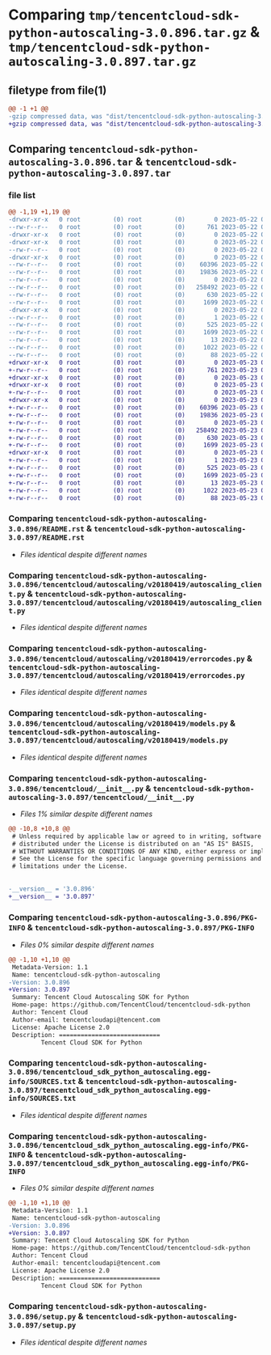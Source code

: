 # Comparing `tmp/tencentcloud-sdk-python-autoscaling-3.0.896.tar.gz` & `tmp/tencentcloud-sdk-python-autoscaling-3.0.897.tar.gz`

## filetype from file(1)

```diff
@@ -1 +1 @@
-gzip compressed data, was "dist/tencentcloud-sdk-python-autoscaling-3.0.896.tar", last modified: Mon May 22 00:14:45 2023, max compression
+gzip compressed data, was "dist/tencentcloud-sdk-python-autoscaling-3.0.897.tar", last modified: Tue May 23 02:13:58 2023, max compression
```

## Comparing `tencentcloud-sdk-python-autoscaling-3.0.896.tar` & `tencentcloud-sdk-python-autoscaling-3.0.897.tar`

### file list

```diff
@@ -1,19 +1,19 @@
-drwxr-xr-x   0 root         (0) root         (0)        0 2023-05-22 00:14:45.000000 tencentcloud-sdk-python-autoscaling-3.0.896/
--rw-r--r--   0 root         (0) root         (0)      761 2023-05-22 00:14:45.000000 tencentcloud-sdk-python-autoscaling-3.0.896/README.rst
-drwxr-xr-x   0 root         (0) root         (0)        0 2023-05-22 00:14:45.000000 tencentcloud-sdk-python-autoscaling-3.0.896/tencentcloud/
-drwxr-xr-x   0 root         (0) root         (0)        0 2023-05-22 00:14:45.000000 tencentcloud-sdk-python-autoscaling-3.0.896/tencentcloud/autoscaling/
--rw-r--r--   0 root         (0) root         (0)        0 2023-05-22 00:14:45.000000 tencentcloud-sdk-python-autoscaling-3.0.896/tencentcloud/autoscaling/__init__.py
-drwxr-xr-x   0 root         (0) root         (0)        0 2023-05-22 00:14:45.000000 tencentcloud-sdk-python-autoscaling-3.0.896/tencentcloud/autoscaling/v20180419/
--rw-r--r--   0 root         (0) root         (0)    60396 2023-05-22 00:14:45.000000 tencentcloud-sdk-python-autoscaling-3.0.896/tencentcloud/autoscaling/v20180419/autoscaling_client.py
--rw-r--r--   0 root         (0) root         (0)    19836 2023-05-22 00:14:45.000000 tencentcloud-sdk-python-autoscaling-3.0.896/tencentcloud/autoscaling/v20180419/errorcodes.py
--rw-r--r--   0 root         (0) root         (0)        0 2023-05-22 00:14:45.000000 tencentcloud-sdk-python-autoscaling-3.0.896/tencentcloud/autoscaling/v20180419/__init__.py
--rw-r--r--   0 root         (0) root         (0)   258492 2023-05-22 00:14:45.000000 tencentcloud-sdk-python-autoscaling-3.0.896/tencentcloud/autoscaling/v20180419/models.py
--rw-r--r--   0 root         (0) root         (0)      630 2023-05-22 00:14:45.000000 tencentcloud-sdk-python-autoscaling-3.0.896/tencentcloud/__init__.py
--rw-r--r--   0 root         (0) root         (0)     1699 2023-05-22 00:14:45.000000 tencentcloud-sdk-python-autoscaling-3.0.896/PKG-INFO
-drwxr-xr-x   0 root         (0) root         (0)        0 2023-05-22 00:14:45.000000 tencentcloud-sdk-python-autoscaling-3.0.896/tencentcloud_sdk_python_autoscaling.egg-info/
--rw-r--r--   0 root         (0) root         (0)        1 2023-05-22 00:14:45.000000 tencentcloud-sdk-python-autoscaling-3.0.896/tencentcloud_sdk_python_autoscaling.egg-info/dependency_links.txt
--rw-r--r--   0 root         (0) root         (0)      525 2023-05-22 00:14:45.000000 tencentcloud-sdk-python-autoscaling-3.0.896/tencentcloud_sdk_python_autoscaling.egg-info/SOURCES.txt
--rw-r--r--   0 root         (0) root         (0)     1699 2023-05-22 00:14:45.000000 tencentcloud-sdk-python-autoscaling-3.0.896/tencentcloud_sdk_python_autoscaling.egg-info/PKG-INFO
--rw-r--r--   0 root         (0) root         (0)       13 2023-05-22 00:14:45.000000 tencentcloud-sdk-python-autoscaling-3.0.896/tencentcloud_sdk_python_autoscaling.egg-info/top_level.txt
--rw-r--r--   0 root         (0) root         (0)     1022 2023-05-22 00:14:45.000000 tencentcloud-sdk-python-autoscaling-3.0.896/setup.py
--rw-r--r--   0 root         (0) root         (0)       88 2023-05-22 00:14:45.000000 tencentcloud-sdk-python-autoscaling-3.0.896/setup.cfg
+drwxr-xr-x   0 root         (0) root         (0)        0 2023-05-23 02:13:58.000000 tencentcloud-sdk-python-autoscaling-3.0.897/
+-rw-r--r--   0 root         (0) root         (0)      761 2023-05-23 02:13:58.000000 tencentcloud-sdk-python-autoscaling-3.0.897/README.rst
+drwxr-xr-x   0 root         (0) root         (0)        0 2023-05-23 02:13:58.000000 tencentcloud-sdk-python-autoscaling-3.0.897/tencentcloud/
+drwxr-xr-x   0 root         (0) root         (0)        0 2023-05-23 02:13:58.000000 tencentcloud-sdk-python-autoscaling-3.0.897/tencentcloud/autoscaling/
+-rw-r--r--   0 root         (0) root         (0)        0 2023-05-23 02:13:58.000000 tencentcloud-sdk-python-autoscaling-3.0.897/tencentcloud/autoscaling/__init__.py
+drwxr-xr-x   0 root         (0) root         (0)        0 2023-05-23 02:13:58.000000 tencentcloud-sdk-python-autoscaling-3.0.897/tencentcloud/autoscaling/v20180419/
+-rw-r--r--   0 root         (0) root         (0)    60396 2023-05-23 02:13:58.000000 tencentcloud-sdk-python-autoscaling-3.0.897/tencentcloud/autoscaling/v20180419/autoscaling_client.py
+-rw-r--r--   0 root         (0) root         (0)    19836 2023-05-23 02:13:58.000000 tencentcloud-sdk-python-autoscaling-3.0.897/tencentcloud/autoscaling/v20180419/errorcodes.py
+-rw-r--r--   0 root         (0) root         (0)        0 2023-05-23 02:13:58.000000 tencentcloud-sdk-python-autoscaling-3.0.897/tencentcloud/autoscaling/v20180419/__init__.py
+-rw-r--r--   0 root         (0) root         (0)   258492 2023-05-23 02:13:58.000000 tencentcloud-sdk-python-autoscaling-3.0.897/tencentcloud/autoscaling/v20180419/models.py
+-rw-r--r--   0 root         (0) root         (0)      630 2023-05-23 02:13:58.000000 tencentcloud-sdk-python-autoscaling-3.0.897/tencentcloud/__init__.py
+-rw-r--r--   0 root         (0) root         (0)     1699 2023-05-23 02:13:58.000000 tencentcloud-sdk-python-autoscaling-3.0.897/PKG-INFO
+drwxr-xr-x   0 root         (0) root         (0)        0 2023-05-23 02:13:58.000000 tencentcloud-sdk-python-autoscaling-3.0.897/tencentcloud_sdk_python_autoscaling.egg-info/
+-rw-r--r--   0 root         (0) root         (0)        1 2023-05-23 02:13:58.000000 tencentcloud-sdk-python-autoscaling-3.0.897/tencentcloud_sdk_python_autoscaling.egg-info/dependency_links.txt
+-rw-r--r--   0 root         (0) root         (0)      525 2023-05-23 02:13:58.000000 tencentcloud-sdk-python-autoscaling-3.0.897/tencentcloud_sdk_python_autoscaling.egg-info/SOURCES.txt
+-rw-r--r--   0 root         (0) root         (0)     1699 2023-05-23 02:13:58.000000 tencentcloud-sdk-python-autoscaling-3.0.897/tencentcloud_sdk_python_autoscaling.egg-info/PKG-INFO
+-rw-r--r--   0 root         (0) root         (0)       13 2023-05-23 02:13:58.000000 tencentcloud-sdk-python-autoscaling-3.0.897/tencentcloud_sdk_python_autoscaling.egg-info/top_level.txt
+-rw-r--r--   0 root         (0) root         (0)     1022 2023-05-23 02:13:58.000000 tencentcloud-sdk-python-autoscaling-3.0.897/setup.py
+-rw-r--r--   0 root         (0) root         (0)       88 2023-05-23 02:13:58.000000 tencentcloud-sdk-python-autoscaling-3.0.897/setup.cfg
```

### Comparing `tencentcloud-sdk-python-autoscaling-3.0.896/README.rst` & `tencentcloud-sdk-python-autoscaling-3.0.897/README.rst`

 * *Files identical despite different names*

### Comparing `tencentcloud-sdk-python-autoscaling-3.0.896/tencentcloud/autoscaling/v20180419/autoscaling_client.py` & `tencentcloud-sdk-python-autoscaling-3.0.897/tencentcloud/autoscaling/v20180419/autoscaling_client.py`

 * *Files identical despite different names*

### Comparing `tencentcloud-sdk-python-autoscaling-3.0.896/tencentcloud/autoscaling/v20180419/errorcodes.py` & `tencentcloud-sdk-python-autoscaling-3.0.897/tencentcloud/autoscaling/v20180419/errorcodes.py`

 * *Files identical despite different names*

### Comparing `tencentcloud-sdk-python-autoscaling-3.0.896/tencentcloud/autoscaling/v20180419/models.py` & `tencentcloud-sdk-python-autoscaling-3.0.897/tencentcloud/autoscaling/v20180419/models.py`

 * *Files identical despite different names*

### Comparing `tencentcloud-sdk-python-autoscaling-3.0.896/tencentcloud/__init__.py` & `tencentcloud-sdk-python-autoscaling-3.0.897/tencentcloud/__init__.py`

 * *Files 1% similar despite different names*

```diff
@@ -10,8 +10,8 @@
 # Unless required by applicable law or agreed to in writing, software
 # distributed under the License is distributed on an "AS IS" BASIS,
 # WITHOUT WARRANTIES OR CONDITIONS OF ANY KIND, either express or implied.
 # See the License for the specific language governing permissions and
 # limitations under the License.
 
 
-__version__ = '3.0.896'
+__version__ = '3.0.897'
```

### Comparing `tencentcloud-sdk-python-autoscaling-3.0.896/PKG-INFO` & `tencentcloud-sdk-python-autoscaling-3.0.897/PKG-INFO`

 * *Files 0% similar despite different names*

```diff
@@ -1,10 +1,10 @@
 Metadata-Version: 1.1
 Name: tencentcloud-sdk-python-autoscaling
-Version: 3.0.896
+Version: 3.0.897
 Summary: Tencent Cloud Autoscaling SDK for Python
 Home-page: https://github.com/TencentCloud/tencentcloud-sdk-python
 Author: Tencent Cloud
 Author-email: tencentcloudapi@tencent.com
 License: Apache License 2.0
 Description: ============================
         Tencent Cloud SDK for Python
```

### Comparing `tencentcloud-sdk-python-autoscaling-3.0.896/tencentcloud_sdk_python_autoscaling.egg-info/SOURCES.txt` & `tencentcloud-sdk-python-autoscaling-3.0.897/tencentcloud_sdk_python_autoscaling.egg-info/SOURCES.txt`

 * *Files identical despite different names*

### Comparing `tencentcloud-sdk-python-autoscaling-3.0.896/tencentcloud_sdk_python_autoscaling.egg-info/PKG-INFO` & `tencentcloud-sdk-python-autoscaling-3.0.897/tencentcloud_sdk_python_autoscaling.egg-info/PKG-INFO`

 * *Files 0% similar despite different names*

```diff
@@ -1,10 +1,10 @@
 Metadata-Version: 1.1
 Name: tencentcloud-sdk-python-autoscaling
-Version: 3.0.896
+Version: 3.0.897
 Summary: Tencent Cloud Autoscaling SDK for Python
 Home-page: https://github.com/TencentCloud/tencentcloud-sdk-python
 Author: Tencent Cloud
 Author-email: tencentcloudapi@tencent.com
 License: Apache License 2.0
 Description: ============================
         Tencent Cloud SDK for Python
```

### Comparing `tencentcloud-sdk-python-autoscaling-3.0.896/setup.py` & `tencentcloud-sdk-python-autoscaling-3.0.897/setup.py`

 * *Files identical despite different names*

